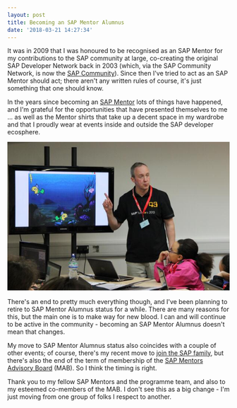 ```yaml
---
layout: post
title: Becoming an SAP Mentor Alumnus
date: '2018-03-21 14:27:34'
---
```


It was in 2009 that I was honoured to be recognised as an SAP Mentor for my contributions to the SAP community at large, co-creating the original SAP Developer Network back in 2003 (which, via the SAP Community Network, is now the [SAP Community](https://www.sap.com/community.html)). Since then I've tried to act as an SAP Mentor should act; there aren't any written rules of course, it's just something that one should know. 

In the years since becoming an [SAP Mentor](https://www.sap.com/uk/community/about/mentors-program.html) lots of things have happened, and I'm grateful for the opportunities that have presented themselves to me ... as well as the Mentor shirts that take up a decent space in my wardrobe and that I proudly wear at events inside and outside the SAP developer ecosphere.

[![Explaining some facet of our Underwater Scratch project at Manchester CoderDojo](/content/images/2018/03/scratch.jpg)](http://mcrcoderdojo.org.uk/underwater-scratch/)

There's an end to pretty much everything though, and I've been planning to retire to SAP Mentor Alumnus status for a while. There are many reasons for this, but the main one is to make way for new blood. I can and will continue to be active in the community - becoming an SAP Mentor Alumnus doesn't mean that changes. 

My move to SAP Mentor Alumnus status also coincides with a couple of other events; of course, there's my recent move to [join the SAP family](/2018/01/17/coming-home/), but there's also the end of the term of membership of the [SAP Mentors Advisory Board](https://blogs.sap.com/2016/03/08/introducing-the-new-sap-mentors-advisory-board-2016-2018/) (MAB). So I think the timing is right. 

Thank you to my fellow SAP Mentors and the programme team, and also to my esteemed co-members of the MAB. I don't see this as a big change - I'm just moving from one group of folks I respect to another. 
